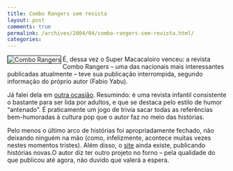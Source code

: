 ```yaml
---
title: Combo Rangers sem revista
layout: post
comments: true
permalink: /archives/2004/04/combo-rangers-sem-revista.html/
categories:
---
```

<img src="//chester.me/img/blig/combomain.jpg" border="1" alt="Combo Rangers" align="left" />É, dessa vez o Super Macacaloiro venceu: a revista Combo Rangers &#8211; uma das nacionais mais interessantes publicadas atualmente &#8211; teve sua publicação interrompida, segundo informação do próprio autor (Fabio Yabu).

Já falei dela em [outra ocasião][1]. Resumindo: é uma revista infantil consistente o bastante para ser lida por adultos, e que se destaca pelo estilo de humor &#8220;antenado&#8221;. É praticamente um jogo de trivia sacar todas as referências bem-humoradas à cultura pop que o autor faz no meio das histórias.

Pelo menos o último arco de histórias foi apropriadamente fechado, não deixando ninguém na mão (como, infelizmente, acontece muitas vezes nestes momentos tristes). Além disso, o [site][2] ainda existe, publicando histórias novas.O autor diz ter outro projeto no forno &#8211; pela qualidade do que publicou até agora, não duvido que valerá a espera.

 [1]: //chester.me/archives/2003/05/sigam-me-os-bonzinhos.html
 [2]: http://replay.waybackmachine.org/19990508121229/http://www.comborangers.com.br/check.html

